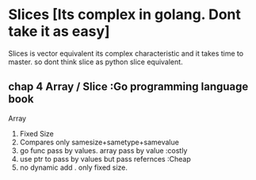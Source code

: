 # Slices [Its complex in golang. Dont take it as easy]

Slices is vector equivalent its complex characteristic and it takes time to master.
so dont think slice as python slice equivalent.

## chap 4 Array / Slice :Go programming language book

Array

1. Fixed Size
2. Compares only samesize+sametype+samevalue
3. go func pass by values. array pass by value :costly
4. use ptr to pass by values but pass refernces :Cheap
5. no dynamic add . only fixed size.


